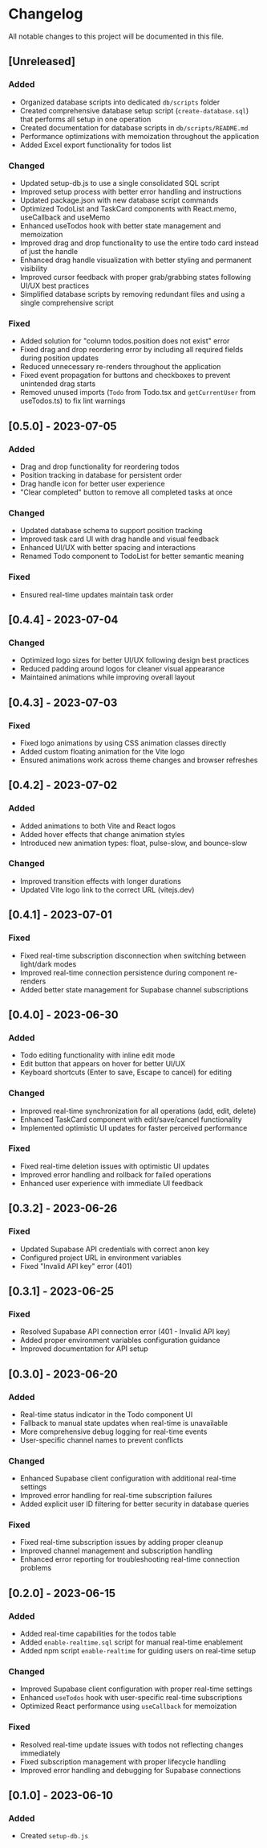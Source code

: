 # Changelog

All notable changes to this project will be documented in this file.

## [Unreleased]

### Added
- Organized database scripts into dedicated `db/scripts` folder
- Created comprehensive database setup script (`create-database.sql`) that performs all setup in one operation
- Created documentation for database scripts in `db/scripts/README.md`
- Performance optimizations with memoization throughout the application
- Added Excel export functionality for todos list

### Changed
- Updated setup-db.js to use a single consolidated SQL script
- Improved setup process with better error handling and instructions
- Updated package.json with new database script commands
- Optimized TodoList and TaskCard components with React.memo, useCallback and useMemo
- Enhanced useTodos hook with better state management and memoization
- Improved drag and drop functionality to use the entire todo card instead of just the handle
- Enhanced drag handle visualization with better styling and permanent visibility
- Improved cursor feedback with proper grab/grabbing states following UI/UX best practices
- Simplified database scripts by removing redundant files and using a single comprehensive script

### Fixed
- Added solution for "column todos.position does not exist" error
- Fixed drag and drop reordering error by including all required fields during position updates
- Reduced unnecessary re-renders throughout the application
- Fixed event propagation for buttons and checkboxes to prevent unintended drag starts
- Removed unused imports (`Todo` from Todo.tsx and `getCurrentUser` from useTodos.ts) to fix lint warnings

## [0.5.0] - 2023-07-05

### Added
- Drag and drop functionality for reordering todos
- Position tracking in database for persistent order
- Drag handle icon for better user experience
- "Clear completed" button to remove all completed tasks at once

### Changed
- Updated database schema to support position tracking
- Improved task card UI with drag handle and visual feedback
- Enhanced UI/UX with better spacing and interactions
- Renamed Todo component to TodoList for better semantic meaning

### Fixed
- Ensured real-time updates maintain task order

## [0.4.4] - 2023-07-04

### Changed
- Optimized logo sizes for better UI/UX following design best practices
- Reduced padding around logos for cleaner visual appearance
- Maintained animations while improving overall layout

## [0.4.3] - 2023-07-03

### Fixed
- Fixed logo animations by using CSS animation classes directly
- Added custom floating animation for the Vite logo
- Ensured animations work across theme changes and browser refreshes

## [0.4.2] - 2023-07-02

### Added
- Added animations to both Vite and React logos
- Added hover effects that change animation styles
- Introduced new animation types: float, pulse-slow, and bounce-slow

### Changed
- Improved transition effects with longer durations
- Updated Vite logo link to the correct URL (vitejs.dev)

## [0.4.1] - 2023-07-01

### Fixed
- Fixed real-time subscription disconnection when switching between light/dark modes
- Improved real-time connection persistence during component re-renders
- Added better state management for Supabase channel subscriptions

## [0.4.0] - 2023-06-30

### Added
- Todo editing functionality with inline edit mode
- Edit button that appears on hover for better UI/UX
- Keyboard shortcuts (Enter to save, Escape to cancel) for editing

### Changed
- Improved real-time synchronization for all operations (add, edit, delete)
- Enhanced TaskCard component with edit/save/cancel functionality
- Implemented optimistic UI updates for faster perceived performance

### Fixed
- Fixed real-time deletion issues with optimistic UI updates
- Improved error handling and rollback for failed operations
- Enhanced user experience with immediate UI feedback

## [0.3.2] - 2023-06-26

### Fixed
- Updated Supabase API credentials with correct anon key
- Configured project URL in environment variables
- Fixed "Invalid API key" error (401)

## [0.3.1] - 2023-06-25

### Fixed
- Resolved Supabase API connection error (401 - Invalid API key)
- Added proper environment variables configuration guidance
- Improved documentation for API setup

## [0.3.0] - 2023-06-20

### Added
- Real-time status indicator in the Todo component UI
- Fallback to manual state updates when real-time is unavailable
- More comprehensive debug logging for real-time events
- User-specific channel names to prevent conflicts

### Changed
- Enhanced Supabase client configuration with additional real-time settings
- Improved error handling for real-time subscription failures
- Added explicit user ID filtering for better security in database queries

### Fixed
- Fixed real-time subscription issues by adding proper cleanup
- Improved channel management and subscription handling
- Enhanced error reporting for troubleshooting real-time connection problems

## [0.2.0] - 2023-06-15

### Added
- Added real-time capabilities for the todos table
- Added `enable-realtime.sql` script for manual real-time enablement
- Added npm script `enable-realtime` for guiding users on real-time setup

### Changed
- Improved Supabase client configuration with proper real-time settings
- Enhanced `useTodos` hook with user-specific real-time subscriptions
- Optimized React performance using `useCallback` for memoization

### Fixed
- Resolved real-time update issues with todos not reflecting changes immediately
- Fixed subscription management with proper lifecycle handling
- Improved error handling and debugging for Supabase connections

## [0.1.0] - 2023-06-10

### Added
- Created `setup-db.js`